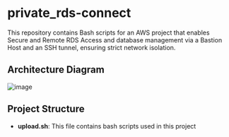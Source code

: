 # private_rds-connect
This repository contains Bash scripts for an AWS project that enables Secure and Remote RDS Access and database management via a Bastion Host and an SSH tunnel, ensuring strict network isolation.


## Architecture Diagram

![image](https://github.com/user-attachments/assets/8e3489de-dca0-4f67-8b06-bd3ef28675f8)


## Project Structure

- **upload.sh**: This file contains bash scripts used in this project
